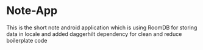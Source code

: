 # Note-App
This is the short note android application which is using RoomDB for storing data in locale and added daggerhilt dependency for clean and reduce boilerplate code 
